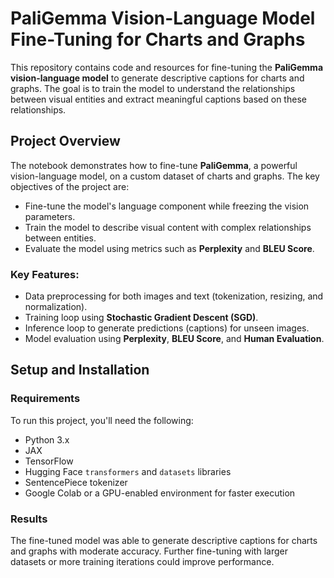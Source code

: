 # PaliGemma Vision-Language Model Fine-Tuning for Charts and Graphs

This repository contains code and resources for fine-tuning the **PaliGemma vision-language model** to generate descriptive captions for charts and graphs. The goal is to train the model to understand the relationships between visual entities and extract meaningful captions based on these relationships.

## Project Overview

The notebook demonstrates how to fine-tune **PaliGemma**, a powerful vision-language model, on a custom dataset of charts and graphs. The key objectives of the project are:
- Fine-tune the model's language component while freezing the vision parameters.
- Train the model to describe visual content with complex relationships between entities.
- Evaluate the model using metrics such as **Perplexity** and **BLEU Score**.

### Key Features:
- Data preprocessing for both images and text (tokenization, resizing, and normalization).
- Training loop using **Stochastic Gradient Descent (SGD)**.
- Inference loop to generate predictions (captions) for unseen images.
- Model evaluation using **Perplexity**, **BLEU Score**, and **Human Evaluation**.

## Setup and Installation

### Requirements
To run this project, you'll need the following:
- Python 3.x
- JAX
- TensorFlow
- Hugging Face `transformers` and `datasets` libraries
- SentencePiece tokenizer
- Google Colab or a GPU-enabled environment for faster execution

### Results
The fine-tuned model was able to generate descriptive captions for charts and graphs with moderate accuracy. Further fine-tuning with larger datasets or more training iterations could improve performance.

